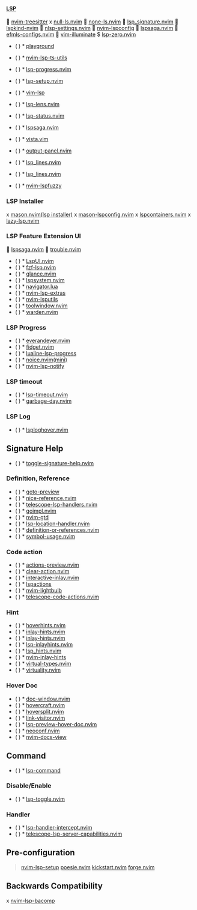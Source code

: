 #### [LSP](https://yutkat.github.io/my-neovim-pluginlist/#lsp)
 [nvim-treesitter](https://github.com/nvim-treesitter/nvim-treesitter)
x [null-ls.nvim](https://github.com/jose-elias-alvarez/null-ls.nvim)
 [none-ls.nvim](https://github.com/nvimtools/none-ls.nvim)
 [lsp_signature.nvim](https://github.com/ray-x/lsp_signature.nvim)
 [lspkind-nvim](https://github.com/onsails/lspkind-nvim)
 [nlsp-settings.nvim](https://github.com/tamago324/nlsp-settings.nvim)
 [nvim-lspconfig](https://github.com/neovim/nvim-lspconfig)
 [lspsaga.nvim](https://github.com/tami5/lspsaga.nvim)
 [efmls-configs.nvim]()
 [vim-illuminate]()
$ [lsp-zero.nvim](https://github.com/VonHeikemen/lsp-zero.nvim)
* ( )
            * [playground](https://github.com/nvim-treesitter/playground)
* ( )
            * [nvim-lsp-ts-utils](https://github.com/jose-elias-alvarez/nvim-lsp-ts-utils)
* ( )
            * [lsp-progress.nvim](https://github.com/linrongbin16/lsp-progress.nvim)
* ( )
            * [lsp-setup.nvim](https://github.com/junnplus/lsp-setup.nvim)
* ( )
            * [vim-lsp](https://github.com/prabirshrestha/vim-lsp)
* ( )
            * [lsp-lens.nvim](https://github.com/VidocqH/lsp-lens.nvim)
* ( )
            * [lsp-status.nvim](https://github.com/nvim-lua/lsp-status.nvim)
* ( )
            * [lspsaga.nvim](https://github.com/glepnir/lspsaga.nvim)

* ( )
            * [vista.vim](https://github.com/liuchengxu/vista.vim)
* ( )
            * [output-panel.nvim](https://github.com/mhanberg/output-panel.nvim)
* ( )
            * [lsp_lines.nvim](https://github.com/Maan2003/lsp_lines.nvim)
* ( )
            * [lsp_lines.nvim](https://git.sr.ht/~whynothugo/lsp_lines.nvim)
* ( )
            * [nvim-lspfuzzy](https://github.com/ojroques/nvim-lspfuzzy)
### LSP Installer
x [mason.nvim(lsp installer)](https://github.com/williamboman/mason.nvim)
x [mason-lspconfig.nvim](https://github.com/williamboman/mason-lspconfig.nvim)
x [lspcontainers.nvim](https://github.com/lspcontainers/lspcontainers.nvim)
x [lazy-lsp.nvim](https://github.com/dundalek/lazy-lsp.nvim)
### LSP Feature Extension UI
 [lspsaga.nvim](https://github.com/kkharji/lspsaga.nvim)
 [trouble.nvim](https://github.com/folke/trouble.nvim)
* ( )
            * [LspUI.nvim](https://github.com/jinzhongjia/LspUI.nvim)
* ( )
            * [fzf-lsp.nvim](https://github.com/gfanto/fzf-lsp.nvim)
* ( )
            * [glance.nvim](https://github.com/DNLHC/glance.nvim)
* ( )
            * [lspsystem.nvim](https://github.com/nvim-jo/lspsystem.nvim)
* ( )
            * [navigator.lua](https://github.com/ray-x/navigator.lua)
* ( )
            * [nvim-lsp-extras](https://github.com/seblj/nvim-lsp-extras)
* ( )
            * [nvim-lsputils](https://github.com/RishabhRD/nvim-lsputils)
* ( )
            * [toolwindow.nvim](https://github.com/EthanJWright/toolwindow.nvim)
* ( )
            * [warden.nvim](https://github.com/williamboman/warden.nvim)
### LSP Progress
* ( )
            * [everandever.nvim](https://github.com/davidosomething/everandever.nvim)
* ( )
            * [fidget.nvim](https://github.com/j-hui/fidget.nvim)
* ( )
            * [lualine-lsp-progress](https://github.com/arkav/lualine-lsp-progress)
* ( )
            * [noice.nvim(mini)](https://github.com/folke/noice.nvim)
* ( )
            * [nvim-lsp-notify](https://github.com/mrded/nvim-lsp-notify)
### LSP timeout
* ( )
            * [lsp-timeout.nvim](https://github.com/hinell/lsp-timeout.nvim)
* ( )
            * [garbage-day.nvim](https://github.com/Zeioth/garbage-day.nvim)
### LSP Log
* ( )
            * [lsploghover.nvim](https://github.com/WillLillis/lsploghover.nvim)

## Signature Help
* ( )
            * [toggle-signature-help.nvim](https://github.com/temchik00/toggle-signature-help.nvim)
### Definition, Reference
* ( )
            * [goto-preview](https://github.com/rmagatti/goto-preview)
* ( )
            * [nice-reference.nvim](https://github.com/wiliamks/nice-reference.nvim)
* ( )
            * [telescope-lsp-handlers.nvim](https://github.com/gbrlsnchs/telescope-lsp-handlers.nvim)
* ( )
            * [goimpl.nvim](https://github.com/edolphin-ydf/goimpl.nvim)
* ( )
            * [nvim-gtd](https://github.com/hrsh7th/nvim-gtd)
* ( )
            * [lsp-location-handler.nvim](https://github.com/Davidyz/lsp-location-handler.nvim)
* ( )
            * [definition-or-references.nvim](https://github.com/KostkaBrukowa/definition-or-references.nvim)
* ( )
            * [symbol-usage.nvim](https://github.com/Wansmer/symbol-usage.nvim)
### Code action
* ( )
            * [actions-preview.nvim](https://github.com/aznhe21/actions-preview.nvim)
* ( )
            * [clear-action.nvim](https://github.com/luckasRanarison/clear-action.nvim)
* ( )
            * [interactive-inlay.nvim](https://github.com/llllvvuu/interactive-inlay.nvim)
* ( )
            * [lspactions](https://github.com/RishabhRD/lspactions)
* ( )
            * [nvim-lightbulb](https://github.com/kosayoda/nvim-lightbulb)
* ( )
            * [telescope-code-actions.nvim](https://github.com/nyarthan/telescope-code-actions.nvim)

### Hint
* ( )
            * [hoverhints.nvim](https://github.com/soulis-1256/hoverhints.nvim)
* ( )
            * [inlay-hints.nvim](https://github.com/MysticalDevil/inlay-hints.nvim)
* ( )
            * [inlay-hints.nvim](https://github.com/simrat39/inlay-hints.nvim)
* ( )
            * [lsp-inlayhints.nvim](https://github.com/lvimuser/lsp-inlayhints.nvim)
* ( )
            * [lsp_hints.nvim](https://github.com/kazenix/lsp_hints.nvim)
* ( )
            * [nvim-inlay-hints](https://github.com/Daniel-Esteban/nvim-inlay-hints)
* ( )
            * [virtual-types.nvim](https://github.com/jubnzv/virtual-types.nvim)
* ( )
            * [virtuality.nvim](https://github.com/27justin/virtuality.nvim)

### Hover Doc
* ( )
            * [doc-window.nvim](https://github.com/resonyze/doc-window.nvim)
* ( )
            * [hovercraft.nvim](https://github.com/patrickpichler/hovercraft.nvim)
* ( )
            * [hoversplit.nvim](https://github.com/roobert/hoversplit.nvim)
* ( )
            * [link-visitor.nvim](https://github.com/xiyaowong/link-visitor.nvim)
* ( )
            * [lsp-preview-hover-doc.nvim](https://github.com/tamago324/lsp-preview-hover-doc.nvim)
* ( )
            * [neoconf.nvim](https://github.com/folke/neoconf.nvim)
* ( )
            * [nvim-docs-view](https://github.com/amrbashir/nvim-docs-view)
## Command
* ( )
            * [lsp-command](https://github.com/ii14/lsp-command)
### Disable/Enable
* ( )
            * [lsp-toggle.nvim](https://github.com/adoyle-h/lsp-toggle.nvim)
### Handler
* ( )
            * [lsp-handler-intercept.nvim](https://github.com/notomo/lsp-handler-intercept.nvim)
* ( )
            * [telescope-lsp-server-capabilities.nvim](https://github.com/IrisRainbow7/telescope-lsp-server-capabilities.nvim)
## Pre-configuration
> [nvim-lsp-setup](https://github.com/junnplus/nvim-lsp-setup)
> [poesie.nvim](https://github.com/phaazon/poesie.nvim)
> [kickstart.nvim](https://github.com/nvim-lua/kickstart.nvim)
> [forge.nvim](https://github.com/neph-iap/forge.nvim)
## Backwards Compatibility
x [nvim-lsp-bacomp](https://github.com/weilbith/nvim-lsp-bacomp)

